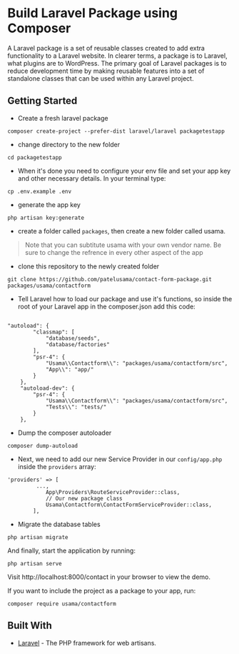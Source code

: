 # Build Laravel Package using Composer
A Laravel package is a set of reusable classes created to add extra functionality to a Laravel website. In clearer terms, a package is to Laravel, what plugins are to WordPress. The primary goal of Laravel packages is to reduce development time by making reusable features into a set of standalone classes that can be used within any Laravel project.

## Getting Started
- Create a fresh laravel package

```
composer create-project --prefer-dist laravel/laravel packagetestapp
```
- change directory to the new folder

```
cd packagetestapp
```

- When it's done you need to configure your env file and set your app key and other necessary details. In your terminal type:

```
cp .env.example .env
```

- generate the app key

```
php artisan key:generate
```
- create a folder called `packages`, then create a new folder called usama. 
> Note that you can subtitute usama with your own vendor name. Be sure to change the refrence in every other aspect of the app

- clone this repository to the newly created folder

```
git clone https://github.com/patelusama/contact-form-package.git packages/usama/contactform
```
- Tell Laravel how to load our package and use it's functions, so inside the root of your Laravel app in the composer.json add this code:

```

"autoload": {
        "classmap": [
            "database/seeds",
            "database/factories"
        ],
        "psr-4": {
            "Usama\\Contactform\\": "packages/usama/contactform/src",
            "App\\": "app/"
        }
    },
    "autoload-dev": {
        "psr-4": {
            "Usama\\Contactform\\": "packages/usama/contactform/src",
            "Tests\\": "tests/"
        }
    },
```
- Dump the composer autoloader

```
composer dump-autoload
```

- Next, we need to add our new Service Provider in our `config/app.php` inside the `providers` array:

```
'providers' => [
         ...,
            App\Providers\RouteServiceProvider::class,
            // Our new package class
            Usama\Contactform\ContactFormServiceProvider::class,
        ],
```
- Migrate the database tables

```
php artisan migrate
```

And finally, start the application by running:

```
php artisan serve
```

Visit http://localhost:8000/contact in your browser to view the demo.

If you want to include the project as a package to your app, run:

```
composer require usama/contactform
```

## Built With

* [Laravel](https://laravel.com/) - The PHP framework for web artisans.
        
